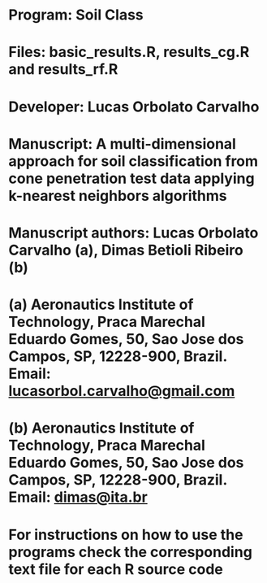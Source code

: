 # Program: Soil Class
# Files: basic_results.R, results_cg.R and results_rf.R
# Developer: Lucas Orbolato Carvalho
# Manuscript: A multi-dimensional approach for soil classification from cone penetration test data applying k-nearest neighbors algorithms
# Manuscript authors: Lucas Orbolato Carvalho (a), Dimas Betioli Ribeiro (b)
# (a) Aeronautics Institute of Technology, Praca Marechal Eduardo Gomes, 50, Sao Jose dos Campos, SP, 12228-900, Brazil. Email: lucasorbol.carvalho@gmail.com
# (b) Aeronautics Institute of Technology, Praca Marechal Eduardo Gomes, 50, Sao Jose dos Campos, SP, 12228-900, Brazil. Email: dimas@ita.br
# For instructions on how to use the programs check the corresponding text file for each R source code 

